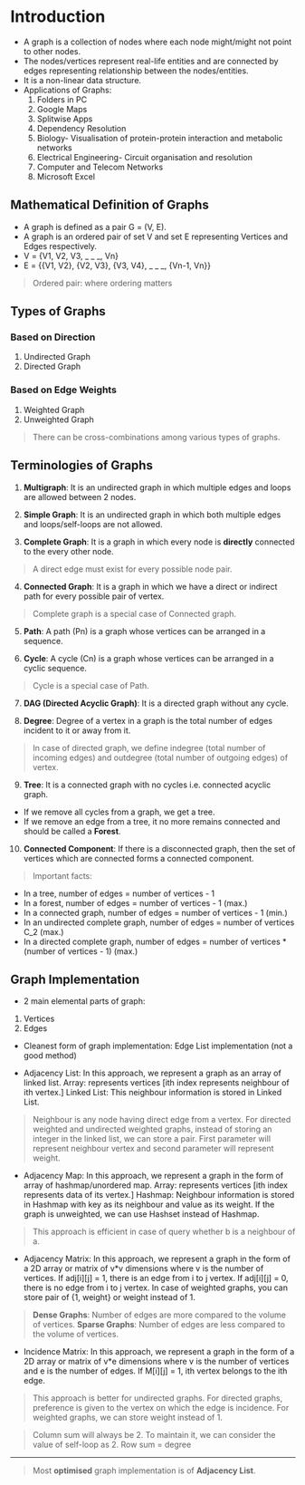 # Introduction
- A graph is a collection of nodes where each node might/might not point to other nodes.
- The nodes/vertices represent real-life entities and are connected by edges representing relationship between the nodes/entities.
- It is a non-linear data structure.
- Applications of Graphs:
    1. Folders in PC
    2. Google Maps
    3. Splitwise Apps
    4. Dependency Resolution
    5. Biology- Visualisation of protein-protein interaction and metabolic networks
    6. Electrical Engineering- Circuit organisation and resolution
    7. Computer and Telecom Networks
    8. Microsoft Excel

## Mathematical Definition of Graphs
- A graph is defined as a pair G = (V, E).
- A graph is an ordered pair of set V and set E representing Vertices and Edges respectively.
- V = {V1, V2, V3, _ _ _, Vn}
- E = {{V1, V2}, {V2, V3}, {V3, V4}, _ _ _, {Vn-1, Vn}}

> Ordered pair: where ordering matters

## Types of Graphs
### Based on Direction
1. Undirected Graph
2. Directed Graph

### Based on Edge Weights
1. Weighted Graph
2. Unweighted Graph

> There can be cross-combinations among various types of graphs.

## Terminologies of Graphs
1. **Multigraph**: It is an undirected graph in which multiple edges and loops are allowed between 2 nodes.

2. **Simple Graph**: It is an undirected graph in which both multiple edges and loops/self-loops are not allowed.

3. **Complete Graph**: It is a graph in which every node is **directly** connected to the every other node.
> A direct edge must exist for every possible node pair.

4. **Connected Graph**: It is a graph in which we have a direct or indirect path for every possible pair of vertex.
> Complete graph is a special case of Connected graph.

5. **Path**: A path (Pn) is a graph whose vertices can be arranged in a sequence.

6. **Cycle**: A cycle (Cn) is a graph whose vertices can be arranged in a cyclic sequence.
> Cycle is a special case of Path.

7. **DAG (Directed Acyclic Graph)**: It is a directed graph without any cycle.

8. **Degree**: Degree of a vertex in a graph is the total number of edges incident to it or away from it.
> In case of directed graph, we define indegree (total number of incoming edges) and outdegree (total number of outgoing edges) of vertex.

9. **Tree**: It is a connected graph with no cycles i.e. connected acyclic graph.
- If we remove all cycles from a graph, we get a tree.
- If we remove an edge from a tree, it no more remains connected and should be called a **Forest**.

10. **Connected Component**: If there is a disconnected graph, then the set of vertices which are connected forms a connected component.

> Important facts:
- In a tree, number of edges = number of vertices - 1
- In a forest, number of edges = number of vertices - 1 (max.)
- In a connected graph, number of edges = number of vertices - 1 (min.)
- In an undirected complete graph, number of edges = number of vertices C_2 (max.)
- In a directed complete graph, number of edges = number of vertices * (number of vertices - 1) (max.)

## Graph Implementation
- 2 main elemental parts of graph:
1. Vertices
2. Edges

- Cleanest form of graph implementation: Edge List implementation (not a good method)

- Adjacency List: In this approach, we represent a graph as an array of linked list.
Array: represents vertices [ith index represents neighbour of ith vertex.]
Linked List: This neighbour information is stored in Linked List.

> Neighbour is any node having direct edge from a vertex.
> For directed weighted and undirected weighted graphs, instead of storing an integer in the linked list, we can store a pair. First parameter will represent neighbour vertex and second parameter will represent weight.

- Adjacency Map: In this approach, we represent a graph in the form of array of hashmap/unordered map.
Array: represents vertices [ith index represents data of its vertex.]
Hashmap: Neighbour information is stored in Hashmap with key as its neighbour and value as its weight. If the graph is unweighted, we can use Hashset instead of Hashmap.

> This approach is efficient in case of query whether b is a neighbour of a.

- Adjacency Matrix: In this approach, we represent a graph in the form of a 2D array or matrix of v*v dimensions where v is the number of vertices.
If adj[i][j] = 1, there is an edge from i to j vertex.
If adj[i][j] = 0, there is no edge from i to j vertex.
In case of weighted graphs, you can store pair of {1, weight} or weight instead of 1.

> **Dense Graphs**: Number of edges are more compared to the volume of vertices.
> **Sparse Graphs**: Number of edges are less compared to the volume of vertices.

- Incidence Matrix: In this approach, we represent a graph in the form of a 2D array or matrix of v*e dimensions where v is the number of vertices and e is the number of edges.
If M[i][j] = 1, ith vertex belongs to the ith edge.

> This approach is better for undirected graphs. For directed graphs, preference is given to the vertex on which the edge is incidence. For weighted graphs, we can store weight instead of 1.

> Column sum will always be 2. To maintain it, we can consider the value of self-loop as 2.
> Row sum = degree
---

> Most **optimised** graph implementation is of **Adjacency List**.
